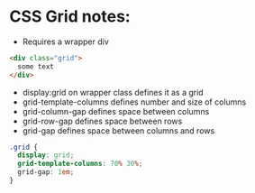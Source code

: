 # CSS Grid notes:

- Requires a wrapper div

```html
<div class="grid">
  some text
</div>
```
- display:grid on wrapper class defines it as a grid
- grid-template-columns defines number and size of columns
- grid-column-gap defines space between columns
- grid-row-gap defines space between rows
- grid-gap defines space between columns and rows

```css
.grid {
  display: grid;
  grid-template-columns: 70% 30%;
  grid-gap: 1em;
}
```
